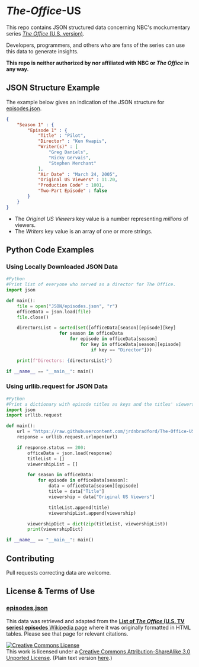 # *The*-*Office*-US
This repo contains JSON structured data concerning NBC's mockumentary series [*The Office* (U.S. version)](https://www.nbc.com/the-office). 

Developers, programmers, and others who are fans of the series can use this data to generate insights.

**This repo is neither authorized by nor affiliated with NBC or *The Office* in any way.**

## JSON Structure Example
The example below gives an indication of the JSON structure for [episodes.json](JSON/episodes.json). 

```JSON
{
    "Season 1" : { 
        "Episode 1" : {
            "Title" : "Pilot",
            "Director" : "Ken Kwapis",
            "Writer(s)" : [
                "Greg Daniels",
                "Ricky Gervais",
                "Stephen Merchant"                 
            ],
            "Air Date" : "March 24, 2005",
            "Original US Viewers" : 11.20,
            "Production Code" : 1001,
            "Two-Part Episode" : false
        }
    }
}
```
* The *Original US Viewers* key value is a number representing *millions* of viewers.
* The *Writers* key value is an array of one or more strings.

## Python Code Examples
### Using Locally Downloaded JSON Data
```PYTHON
#Python
#Print list of everyone who served as a director for The Office.
import json

def main():
    file = open("JSON/episodes.json", "r")
    officeData = json.load(file)
    file.close()

    directorsList = sorted(set([officeData[season][episode][key] 
                    for season in officeData 
                        for episode in officeData[season] 
                            for key in officeData[season][episode] 
                                if key == "Director"]))

    print(f"Directors: {directorsList}")

if __name__ == "__main__": main()
```

### Using urllib.request for JSON Data
```python
#Python
#Print a dictionary with episode titles as keys and the titles' viewership as values.
import json
import urllib.request

def main():
    url = "https://raw.githubusercontent.com/jrdnbradford/The-Office-US/master/JSON/episodes.json"
    response = urllib.request.urlopen(url)

    if response.status == 200:
        officeData = json.load(response)
        titleList = []
        viewershipList = []

        for season in officeData:    
            for episode in officeData[season]:
                data = officeData[season][episode]
                title = data["Title"]
                viewership = data["Original US Viewers"]

                titleList.append(title)
                viewershipList.append(viewership)

        viewershipDict = dict(zip(titleList, viewershipList))
        print(viewershipDict) 

if __name__ == "__main__": main()
```

## Contributing
Pull requests correcting data are welcome.

## License & Terms of Use
### [episodes.json](JSON/episodes.json)
This data was retrieved and adapted from the [__List of *The Office* (U.S. TV series) episodes__ Wikipedia page](https://en.wikipedia.org/wiki/List_of_The_Office_(U.S._TV_series)_episodes) where it was originally formatted in HTML tables. Please see that page for relevant citations.

<a rel="license" href="http://creativecommons.org/licenses/by-sa/3.0/"><img alt="Creative Commons License" style="border-width:0" src="https://i.creativecommons.org/l/by-sa/3.0/88x31.png"/></a><br/>This work is licensed under a <a rel="license" href="http://creativecommons.org/licenses/by-sa/3.0/">Creative Commons Attribution-ShareAlike 3.0 Unported License</a>. (Plain text version [here](CC_BY-SA_3.0.txt).)